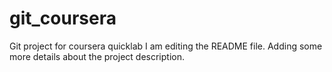 # git_coursera
Git project for coursera quicklab
I am editing the README file. Adding some more details about the project description.
